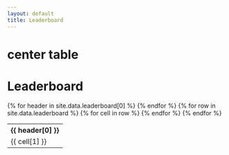 ```yaml
---
layout: default
title: Leaderboard
---
```


# center table
<style>
    table {
        margin-left: auto;
        margin-right: auto;
    }
</style>

# Leaderboard

<div id="leaderboard">
  <table>
    <tr>
      {% for header in site.data.leaderboard[0] %}
        <th>{{ header[0] }}</th>
      {% endfor %}
    </tr>
    {% for row in site.data.leaderboard %}
    <tr>
      {% for cell in row %}
        <td>{{ cell[1] }}</td>
      {% endfor %}
    </tr>
    {% endfor %}
  </table>
</div>

